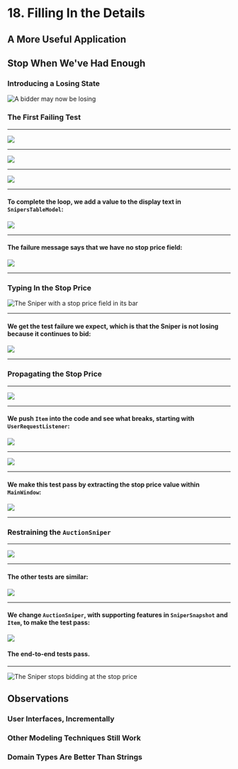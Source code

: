 # 18. Filling In the Details

## A More Useful Application

## Stop When We've Had Enough

### Introducing a Losing State

![A bidder may now be losing](https://www.safaribooksonline.com/library/view/growing-object-oriented-software/9780321574442/graphics/18fig01.jpg "A bidder may now be losing")

### The First Failing Test

------------------------------------------------------------------------------------------------------------------------
![](https://www.safaribooksonline.com/library/view/growing-object-oriented-software/9780321574442/graphics/206pro01.jpg)

------------------------------------------------------------------------------------------------------------------------
![](https://www.safaribooksonline.com/library/view/growing-object-oriented-software/9780321574442/graphics/207pro01.jpg)

------------------------------------------------------------------------------------------------------------------------
![](https://www.safaribooksonline.com/library/view/growing-object-oriented-software/9780321574442/graphics/207pro02.jpg)

------------------------------------------------------------------------------------------------------------------------
#### To complete the loop, we add a value to the display text in `SnipersTableModel`:

![](https://www.safaribooksonline.com/library/view/growing-object-oriented-software/9780321574442/graphics/207pro03.jpg)

------------------------------------------------------------------------------------------------------------------------
#### The failure message says that we have no stop price field:

![](https://www.safaribooksonline.com/library/view/growing-object-oriented-software/9780321574442/graphics/207pro04.jpg)

------------------------------------------------------------------------------------------------------------------------

### Typing In the Stop Price

![The Sniper with a stop price field in its bar](https://www.safaribooksonline.com/library/view/growing-object-oriented-software/9780321574442/graphics/18fig02.jpg "The Sniper with a stop price field in its bar")

------------------------------------------------------------------------------------------------------------------------
#### We get the test failure we expect, which is that the Sniper is not losing because it continues to bid:

![](https://www.safaribooksonline.com/library/view/growing-object-oriented-software/9780321574442/graphics/208pro01.jpg)

------------------------------------------------------------------------------------------------------------------------

### Propagating the Stop Price

------------------------------------------------------------------------------------------------------------------------
![](https://www.safaribooksonline.com/library/view/growing-object-oriented-software/9780321574442/graphics/209pro01.jpg)

------------------------------------------------------------------------------------------------------------------------
#### We push `Item` into the code and see what breaks, starting with `UserRequestListener`:

![](https://www.safaribooksonline.com/library/view/growing-object-oriented-software/9780321574442/graphics/209pro02.jpg)

------------------------------------------------------------------------------------------------------------------------
![](https://www.safaribooksonline.com/library/view/growing-object-oriented-software/9780321574442/graphics/209pro03.jpg)

------------------------------------------------------------------------------------------------------------------------
#### We make this test pass by extracting the stop price value within `MainWindow`:

![](https://www.safaribooksonline.com/library/view/growing-object-oriented-software/9780321574442/graphics/210pro01.jpg)

------------------------------------------------------------------------------------------------------------------------

### Restraining the `AuctionSniper`

------------------------------------------------------------------------------------------------------------------------
![](https://www.safaribooksonline.com/library/view/growing-object-oriented-software/9780321574442/graphics/210pro02.jpg)

------------------------------------------------------------------------------------------------------------------------
#### The other tests are similar:

![](https://www.safaribooksonline.com/library/view/growing-object-oriented-software/9780321574442/graphics/211pro01.jpg)

------------------------------------------------------------------------------------------------------------------------
#### We change `AuctionSniper`, with supporting features in `SniperSnapshot` and `Item`, to make the test pass:

![](https://www.safaribooksonline.com/library/view/growing-object-oriented-software/9780321574442/graphics/211pro02.jpg)

#### The end-to-end tests pass.

------------------------------------------------------------------------------------------------------------------------

![The Sniper stops bidding at the stop price](https://www.safaribooksonline.com/library/view/growing-object-oriented-software/9780321574442/graphics/18fig03.jpg "The Sniper stops bidding at the stop price")

## Observations

### User Interfaces, Incrementally

### Other Modeling Techniques Still Work

### Domain Types Are Better Than Strings
